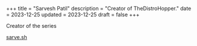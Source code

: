 +++
title = "Sarvesh Patil"
description = "Creator of TheDistroHopper."
date = 2023-12-25
updated = 2023-12-25
draft = false
+++

Creator of the series

[sarve.sh](https://sarve.sh)
